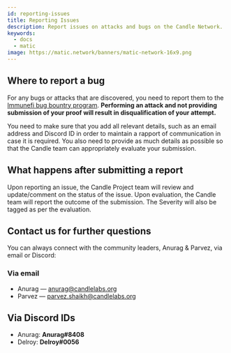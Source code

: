 ```yaml
---
id: reporting-issues
title: Reporting Issues
description: Report issues on attacks and bugs on the Candle Network.
keywords:
  - docs
  - matic
image: https://matic.network/banners/matic-network-16x9.png
---
```


## Where to report a bug

For any bugs or attacks that are discovered, you need to report them to the [Immunefi bug bountry program](https://immunefi.com/bounty/polygon/). **Performing an attack and not providing submission of your proof will result in disqualification of your attempt.**

You need to make sure that you add all relevant details, such as an email address and Discord ID in order to maintain a rapport of communication in case it is required. You also need to provide as much details as possible so that the Candle team can appropriately evaluate your submission.

## What happens after submitting a report

Upon reporting an issue, the Candle Project team will review and update/comment on the status of the issue. Upon evaluation, the Candle team will report the outcome of the submission. The Severity will also be tagged as per the evaluation.

## Contact us for further questions

You can always connect with the community leaders, Anurag & Parvez, via email or Discord:

### Via email

* Anurag — anurag@candlelabs.org
* Parvez — parvez.shaikh@candlelabs.org

## Via Discord IDs

* Anurag: **Anurag#8408**
* Delroy: **Delroy#0056**
